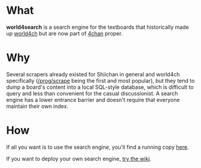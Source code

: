 # What

**world4search** is a search engine for the textboards that historically made up [world4ch](http://www.4chan.org/faq#were) but are now part of [4chan](http://4chan.org/) proper.

# Why

Several scrapers already existed for Shiichan in general and world4ch specifically ([/prog/scrape](https://github.com/Cairnarvon/progscrape) being the first and most popular), but they tend to dump a board's content into a local SQL-style database, which is difficult to query and less than convenient for the casual discussionist. A search engine has a lower entrance barrier and doesn't require that everyone maintain their own index.

# How

If all you want is to use the search engine, you'll find a running copy [here](http://world4search.no-ip.org:8080).

If you want to deploy your own search engine, [try the wiki](https://github.com/Cairnarvon/world4search/wiki).
